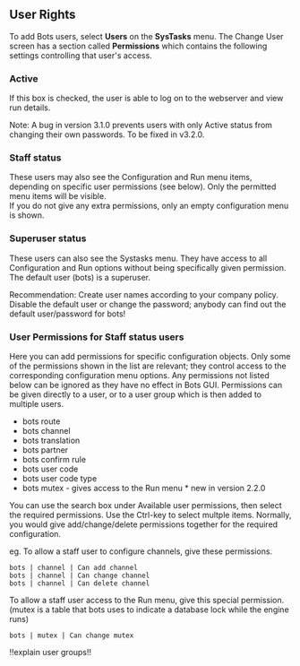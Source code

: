 ## User Rights

To add Bots users, select **Users** on
the **SysTasks** menu. The Change User screen has a section
called **Permissions** which contains the following settings
controlling that user's access. 

### Active

If this box is checked, the user is able to log on to the webserver and view 
run details. 

Note: A bug in version 3.1.0 prevents users with only Active status from
changing their own passwords. To be fixed in v3.2.0.

### Staff status

These users may also see the Configuration and Run menu items, depending
on specific user permissions (see below). Only the permitted menu items
will be visible.  
If you do not give any extra permissions, only an empty configuration
menu is shown.


### Superuser status

These users can also see the Systasks menu. They have access to all
Configuration and Run options without being specifically given
permission. The default user (bots) is a superuser.

Recommendation: Create user names according to your company policy.
Disable the default user or change the password; anybody can find out
the default user/password for bots!


### User Permissions for Staff status users

Here you can add permissions for specific configuration objects. Only
some of the permissions shown in the list are relevant; they control
access to the corresponding configuration menu options. Any permissions
not listed below can be ignored as they have no effect in Bots GUI.
Permissions can be given directly to a user, or to a user group which is
then added to multiple users.

-   bots route
-   bots channel
-   bots translation
-   bots partner
-   bots confirm rule
-   bots user code
-   bots user code type
-   bots mutex - gives access to the Run menu
    \* new in version 2.2.0

You can use the search box under Available user permissions, then select
the required permissions. Use the Ctrl-key to select multple items.
Normally, you would give add/change/delete permissions together for the
required configuration.

eg. To allow a staff user to configure channels, give these
permissions.

    bots | channel | Can add channel
    bots | channel | Can change channel
    bots | channel | Can delete channel

To allow a staff user access to the Run menu, give this special
permission. (mutex is a table that bots uses to indicate a database lock
while the engine runs)

    bots | mutex | Can change mutex


 !!explain user groups!!

